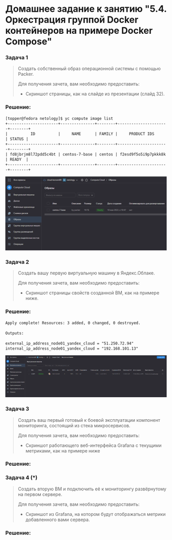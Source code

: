 # Домашнее задание к занятию "5.4. Оркестрация группой Docker контейнеров на примере Docker Compose"

### Задача 1
> Создать собственный образ операционной системы с помощью Packer.
>
> Для получения зачета, вам необходимо предоставить:
>
> * Скриншот страницы, как на слайде из презентации (слайд 32).
### Решение:
```
[topper@fedora netology]$ yc compute image list
+----------------------+---------------+--------+----------------------+--------+
|          ID          |     NAME      | FAMILY |     PRODUCT IDS      | STATUS |
+----------------------+---------------+--------+----------------------+--------+
| fd8jbrjm8l72pdd5c4bt | centos-7-base | centos | f2esd9f5o5i9p7pkkk8k | READY  |
+----------------------+---------------+--------+----------------------+--------+
```
![](https://github.com/Topper-crypto/netology/blob/main/assets/YC_images.png)

### Задача 2
> Создать вашу первую виртуальную машину в Яндекс.Облаке.
> 
> Для получения зачета, вам необходимо предоставить:
> 
> * Скриншот страницы свойств созданной ВМ, как на примере ниже.
### Решение:
```
Apply complete! Resources: 3 added, 0 changed, 0 destroyed.

Outputs:

external_ip_address_node01_yandex_cloud = "51.250.72.94"
internal_ip_address_node01_yandex_cloud = "192.168.101.13"
```
![](https://github.com/Topper-crypto/netology/blob/main/assets/YC_VM.png)

### Задача 3
> Создать ваш первый готовый к боевой эксплуатации компонент мониторинга, состоящий из стека микросервисов.
> 
> Для получения зачета, вам необходимо предоставить:
> 
> * Скриншот работающего веб-интерфейса Grafana с текущими метриками, как на примере ниже
### Решение:

### Задача 4 (*)
> Создать вторую ВМ и подключить её к мониторингу развёрнутому на первом сервере.
> 
> Для получения зачета, вам необходимо предоставить:
> 
> * Скриншот из Grafana, на котором будут отображаться метрики добавленного вами сервера.
### Решение:
